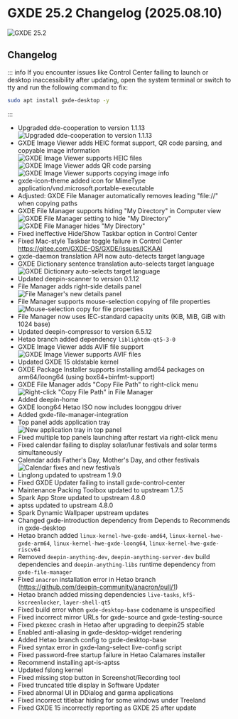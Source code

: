 # GXDE 25.2 Changelog (2025.08.10)

![GXDE 25.2](/news/25.2/desktop.jpg)

## Changelog

::: info
If you encounter issues like Control Center failing to launch or desktop inaccessibility after updating, open the system terminal or switch to tty and run the following command to fix:
```bash
sudo apt install gxde-desktop -y
```
:::

* Upgraded dde-cooperation to version 1.1.13  
  ![Upgraded dde-cooperation to version 1.1.13](/news/25.2/dde-cooperation.jpg)
* GXDE Image Viewer adds HEIC format support, QR code parsing, and copyable image information  
  ![GXDE Image Viewer supports HEIC files](/news/25.2/gxde-image-viewer-heic.jpg)  
  ![GXDE Image Viewer adds QR code parsing](/news/25.2/gxde-image-viewer0.jpg)  
  ![GXDE Image Viewer supports copying image info](/news/25.2/gxde-image-viewer1.jpg)
* gxde-icon-theme added icon for MimeType application/vnd.microsoft.portable-executable
* Adjusted: GXDE File Manager automatically removes leading "file://" when copying paths
* GXDE File Manager supports hiding "My Directory" in Computer view  
  ![GXDE File Manager setting to hide "My Directory"](/news/25.2/gxde-file-manager-setting.jpg)  
  ![GXDE File Manager hides "My Directory"](/news/25.2/gxde-file-manager-computer.jpg)
* Fixed ineffective Hide/Show Taskbar option in Control Center
* Fixed Mac-style Taskbar toggle failure in Control Center https://gitee.com/GXDE-OS/GXDE/issues/ICKAAI
* gxde-daemon translation API now auto-detects target language
* GXDE Dictionary sentence translation auto-selects target language  
  ![GXDE Dictionary auto-selects target language](/news/25.2/gxde-dict.jpg)
* Updated deepin-scanner to version 0.1.12
* File Manager adds right-side details panel  
  ![File Manager's new details panel](/news/25.2/gxde-file-manager-sidebar.jpg)
* File Manager supports mouse-selection copying of file properties  
  ![Mouse-selection copy for file properties](/news/25.2/gxde-file-manager-dialog.jpg)
* File Manager now uses IEC-standard capacity units (KiB, MiB, GiB with 1024 base)
* Updated deepin-compressor to version 6.5.12
* Hetao branch added dependency `liblightdm-qt5-3-0`
* GXDE Image Viewer adds AVIF file support  
  ![GXDE Image Viewer supports AVIF files](/news/25.2/gxde-image-viewer-avif.jpg)
* Updated GXDE 15 oldstable kernel
* GXDE Package Installer supports installing amd64 packages on arm64/loong64 (using box64+binfmt-support)
* GXDE File Manager adds "Copy File Path" to right-click menu  
  ![Right-click "Copy File Path" in File Manager](/news/25.2/gxde-file-manager.jpg)
* Added deepin-home
* GXDE loong64 Hetao ISO now includes loonggpu driver
* Added gxde-file-manager-integration
* Top panel adds application tray  
  ![New application tray in top panel](/news/25.2/gxde-top-panel.jpg)
* Fixed multiple top panels launching after restart via right-click menu
* Fixed calendar failing to display solar/lunar festivals and solar terms simultaneously
* Calendar adds Father's Day, Mother's Day, and other festivals  
  ![Calendar fixes and new festivals](/news/25.2/gxde-calendar.jpg)
* Linglong updated to upstream 1.9.0
* Fixed GXDE Updater failing to install gxde-control-center
* Maintenance Packing Toolbox updated to upstream 1.7.5
* Spark App Store updated to upstream 4.8.0
* aptss updated to upstream 4.8.0
* Spark Dynamic Wallpaper upstream updates
* Changed gxde-introduction dependency from Depends to Recommends in gxde-desktop
* Hetao branch added `linux-kernel-hwe-gxde-amd64`, `linux-kernel-hwe-gxde-arm64`, `linux-kernel-hwe-gxde-loong64`, `linux-kernel-hwe-gxde-riscv64`
* Removed `deepin-anything-dev`, `deepin-anything-server-dev` build dependencies and `deepin-anything-libs` runtime dependency from `gxde-file-manager`
* Fixed `anacron` installation error in Hetao branch (https://github.com/deepin-community/anacron/pull/1)
* Hetao branch added missing dependencies `live-tasks`, `kf5-kscreenlocker`, `layer-shell-qt5`
* Fixed build error when `gxde-desktop-base` codename is unspecified
* Fixed incorrect mirror URLs for gxde-source and gxde-testing-source
* Fixed pkexec crash in Hetao after upgrading to deepin25 stable
* Enabled anti-aliasing in gxde-desktop-widget rendering
* Added Hetao branch config to gxde-desktop-base
* Fixed syntax error in gxde-lang-select live-config script
* Fixed password-free startup failure in Hetao Calamares installer
* Recommend installing apt-is-aptss
* Updated fslong kernel
* Fixed missing stop button in Screenshot/Recording tool
* Fixed truncated title display in Software Updater
* Fixed abnormal UI in DDialog and garma applications
* Fixed incorrect titlebar hiding for some windows under Treeland
* Fixed GXDE 15 incorrectly reporting as GXDE 25 after update
